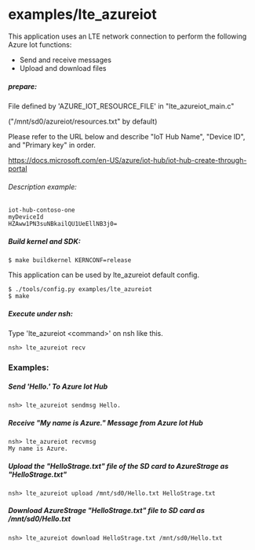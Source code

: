 # examples/lte_azureiot

This application uses an LTE network connection to perform the following Azure Iot functions:

- Send and receive messages
- Upload and download files

##### prepare:

File defined by 'AZURE_IOT_RESOURCE_FILE' in "lte_azureiot_main.c"

("/mnt/sd0/azureiot/resources.txt" by default)

Please refer to the URL below and describe "IoT Hub Name", "Device ID", and "Primary key" in order.

https://docs.microsoft.com/en-US/azure/iot-hub/iot-hub-create-through-portal

###### Description example:
```
iot-hub-contoso-one
myDeviceId
HZAww1PN3suNBkailQU1UeEllNB3j0=
```

##### Build kernel and SDK:

```
$ make buildkernel KERNCONF=release
```

This application can be used by lte_azureiot default config.

```
$ ./tools/config.py examples/lte_azureiot
$ make
```

##### Execute under nsh:

  Type 'lte_azureiot \<command\>' on nsh like this.

```
nsh> lte_azureiot recv
```

### Examples:

##### Send 'Hello.' To Azure Iot Hub

```
nsh> lte_azureiot sendmsg Hello.
```

##### Receive "My name is Azure." Message from Azure Iot Hub

```
nsh> lte_azureiot recvmsg
My name is Azure.
```

##### Upload the "HelloStrage.txt" file of the SD card to AzureStrage as "HelloStrage.txt"

```
nsh> lte_azureiot upload /mnt/sd0/Hello.txt HelloStrage.txt
```

##### Download AzureStrage "HelloStrage.txt" file to SD card as /mnt/sd0/Hello.txt

```
nsh> lte_azureiot download HelloStrage.txt /mnt/sd0/Hello.txt
```
